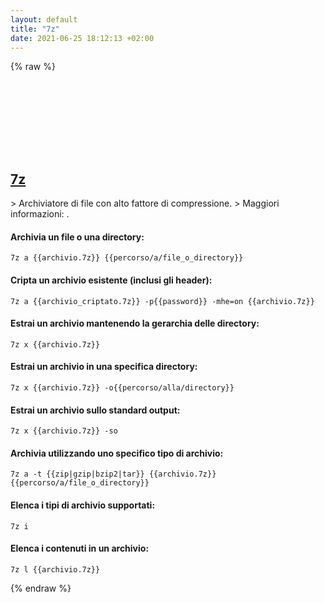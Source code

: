 ```yaml
---
layout: default
title: "7z"
date: 2021-06-25 18:12:13 +02:00
---
```

{% raw %}
<h2 id="7z">
  <a href="/it/common/7z.html">7z</a> <a href="#7z"><svg class="icon">
    <use href="/assets/images/unicode_sprite.svg#link" />
  </svg></a>
</h2>
> Archiviatore di file con alto fattore di compressione.
> Maggiori informazioni: <https://www.7-zip.org/>.

#### Archivia un file o una directory:
```shell
7z a {{archivio.7z}} {{percorso/a/file_o_directory}}
```
#### Cripta un archivio esistente (inclusi gli header):
```shell
7z a {{archivio_criptato.7z}} -p{{password}} -mhe=on {{archivio.7z}}
```
#### Estrai un archivio mantenendo la gerarchia delle directory:
```shell
7z x {{archivio.7z}}
```
#### Estrai un archivio in una specifica directory:
```shell
7z x {{archivio.7z}} -o{{percorso/alla/directory}}
```
#### Estrai un archivio sullo standard output:
```shell
7z x {{archivio.7z}} -so
```
#### Archivia utilizzando uno specifico tipo di archivio:
```shell
7z a -t {{zip|gzip|bzip2|tar}} {{archivio.7z}} {{percorso/a/file_o_directory}}
```
#### Elenca i tipi di archivio supportati:
```shell
7z i
```
#### Elenca i contenuti in un archivio:
```shell
7z l {{archivio.7z}}
```
{% endraw %}